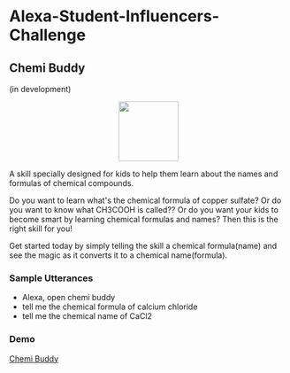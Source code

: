 # Alexa-Student-Influencers-Challenge
## Chemi Buddy
(in development)
<p align="center">
  <img width="108" height="108" src="https://user-images.githubusercontent.com/33070301/51008803-5734a100-1573-11e9-88af-2b3fd9bd1ae4.png">
</p>

A skill specially designed for kids to help them learn about the names and formulas of chemical compounds.

Do you want to learn what's the chemical formula of copper sulfate? Or do you want to know what CH3COOH is called?? Or do you want your kids to become smart by learning chemical formulas and names? Then this is the right skill for you! 

Get started today by simply telling the skill a chemical formula(name) and see the magic as it converts it to a chemical name(formula).

### Sample Utterances
- Alexa, open chemi buddy
- tell me the chemical formula of calcium chloride
- tell me the chemical name of CaCl2

### Demo
[Chemi Buddy](https://youtu.be/A8fcUjXQZio)
